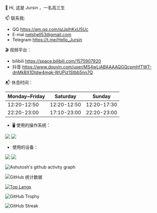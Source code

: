 👋 Hi, 这是 Jursin ，一名高三生

📫 联系我:
  - QQ https://qm.qq.com/q/JpIhKxU5Uc
  - E-mai netshell53@gmail.com
  - Telegram https://t.me/Hello_Jursin

🎬 视频平台：
  - bilibili https://space.bilibili.com/1575907920
  - 抖音 https://www.douyin.com/user/MS4wLjABAAAAQGQcpmhfTWT-dnMkBX1Dtdw4mqk-WUPiz1Stbb5nn7Q

📬 休息时间：

| **Monday~Friday** | **Saturday** | **Sunday** |
| - | - | - |
| 12:20-12:50 | 12:20-12:50 | 12:20-17:30 |
| 22:20-23:00 | 17:10-23:00 | 22:20-23:00 |

- 🖥 使用的操作系统：

![](https://img.shields.io/badge/Android-3DDC84?style=flat&logo=android&logoColor=white)
![](https://img.shields.io/badge/Windows-0078D6?style=flat)

- 使用的设备：

![](https://img.shields.io/badge/Redmi_Note_9-%23FF7E00?style=flat&logo=xiaomi&logoColor=white)
![](https://img.shields.io/badge/IdeaPad_15_ALC7-%23DA0807?style=flat&logo=lenovo&logoColor=white)

![Ashutosh's github activity graph](https://github-readme-activity-graph.vercel.app/graph?username=Jursin&theme=github-compact)

![GitHub 统计数据](https://github-readme-stats.vercel.app/api?username=Jursin&&show=reviews,discussions_started,discussions_answered,prs_merged,prs_merged_percentage&show_icons=true&include_all_commits=true&count_private=true&custom_title=Jursin%E7%9A%84%20GitHub%20%E7%BB%9F%E8%AE%A1%E6%95%B0%E6%8D%AE%EF%BC%81&number_format=long&theme=default)

[![Top Langs](https://github-readme-stats.vercel.app/api/top-langs/?username=Jursin&layout=compact)](https://github.com/Jursin)

![GitHub Trophy](https://github-profile-trophy.vercel.app/?username=Jursin)

![GitHub Streak](https://github-readme-streak-stats.herokuapp.com/?user=Jursin)
